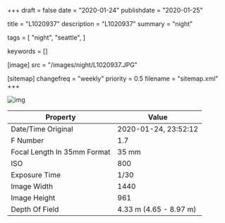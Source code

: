 +++
draft = false
date = "2020-01-24"
publishdate = "2020-01-25"

title = "L1020937"
description = "L1020937"
summary = "night"

tags = [
    "night",
    "seattle",
]

keywords = []

[image]
    src = "/images/night/L1020937.JPG"

[sitemap]
    changefreq = "weekly"
    priority = 0.5
    filename = "sitemap.xml"
+++


![img](/images/night/L1020937.JPG)

Property | Value
---------|------
Date/Time Original              | 2020-01-24, 23:52:12
F Number                        | 1.7
Focal Length In 35mm Format     | 35 mm
ISO                             | 800
Exposure Time                   | 1/30
Image Width                     | 1440
Image Height                    | 961
Depth Of Field                  | 4.33 m (4.65 - 8.97 m)
